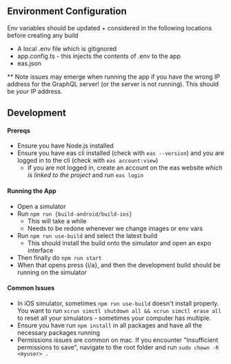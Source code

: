 

## Environment Configuration

Env variables should be updated + considered in the following locations before creating any build
  - A local .env file which is gitignored
  - app.config.ts - this injects the contents of .env to the app
  - eas.json

** Note issues may emerge when running the app if you have the wrong IP address for the GraphQL server! (or the server is not running). This should be *your* IP address.

## Development

#### Prereqs

- Ensure you have Node.js installed
- Ensure you have eas cli installed (check with ```eas --version```) and you are logged in to the cli (check with ```eas account:view```)
  - If you are not logged in, create an account on the eas website *which is linked to the project* and run ```eas login```

#### Running the App

- Open a simulator
- Run ```npm run {build-android/build-ios}```
  - This will take a while
  - Needs to be redone whenever we change images or env vars
- Run ```npm run use-build``` and select the latest build
  - This should install the build onto the simulator and open an expo interface
- Then finally do ```npm run start```
- When that opens press {i/a}, and then the development build should be running on the simulator

#### Common Issues

- In iOS simulator, sometimes ```npm run use-build``` doesn't install properly. You want to run ```xcrun simctl shutdown all && xcrun simctl erase all``` to reset all your simulators - sometimes your computer has multiple.
- Ensure you have run  ```npm install``` in all packages and have all the necessary packages running
- Permissions issues are common on mac. If you encounter "Insufficient permissions to save", navigate to the root folder and run ```sudo chown -R <myuser> .```